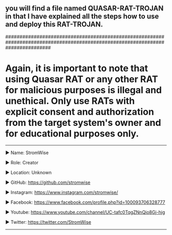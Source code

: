 ## you will find a file named QUASAR-RAT-TROJAN in that I have explained all the steps how to use and deploy this RAT-TROJAN.

################################################################################################################################

# Again, it is important to note that using Quasar RAT or any other RAT for malicious purposes is illegal and unethical. Only use RATs with explicit consent and authorization from the target system's owner and for educational purposes only.






____________________________________________________________________________________________________________________________________________
▶ Name: StromWise

▶ Role: Creator

▶ Location: Unknown

▶ GitHub: https://github.com/stromwise 

▶ Instagram: https://www.instagram.com/stromwise/ 

▶ Facebook: https://www.facebook.com/profile.php?id=100093706328777

▶ Youtube: https://www.youtube.com/channel/UC-tafc0TqgZNnQio8Gj-hjg 

▶ Twitter: https://twitter.com/StromWise 
____________________________________________________________________________________________________________________________________________


